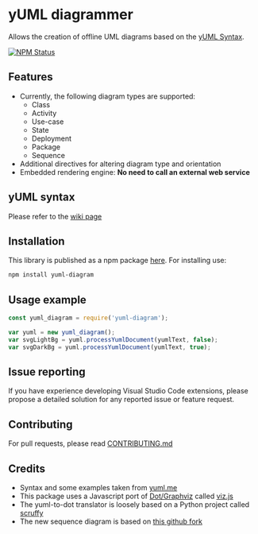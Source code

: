 # yUML diagrammer
Allows the creation of offline UML diagrams based on the [yUML Syntax](http://yuml.me/).

<a href="https://www.npmjs.com/package/yuml-diagram"><img alt="NPM Status" src="https://img.shields.io/npm/v/yuml-diagram.svg?style=flat"></a>

## Features
* Currently, the following diagram types are supported: 
  + Class
  + Activity 
  + Use-case
  + State
  + Deployment
  + Package
  + Sequence
* Additional directives for altering diagram type and orientation
* Embedded rendering engine: **No need to call an external web service**

## yUML syntax
Please refer to the [wiki page](https://github.com/jaime-olivares/yuml-diagram/wiki)

## Installation
This library is published as a npm package [here](https://www.npmjs.com/package/yuml-diagram). For installing use:
````bash
npm install yuml-diagram
````

## Usage example
````javascript
const yuml_diagram = require('yuml-diagram');

var yuml = new yuml_diagram();
var svgLightBg = yuml.processYumlDocument(yumlText, false);
var svgDarkBg = yuml.processYumlDocument(yumlText, true);
````

## Issue reporting
If you have experience developing Visual Studio Code extensions, please propose a detailed solution for any reported issue or feature request.

## Contributing
For pull requests, please read [CONTRIBUTING.md](https://github.com/jaime-olivares/yuml-diagram/blob/master/CONTRIBUTING.md)

## Credits
* Syntax and some examples taken from [yuml.me](http://yuml.me/diagram/scruffy/class/samples)
* This package uses a Javascript port of [Dot/Graphviz](http://www.graphviz.org/) called [viz.js](https://github.com/mdaines/viz.js)
* The yuml-to-dot translator is loosely based on a Python project called [scruffy](https://github.com/aivarsk/scruffy)
* The new sequence diagram is based on [this github fork](https://github.com/sharvil/node-sequence-diagram)
